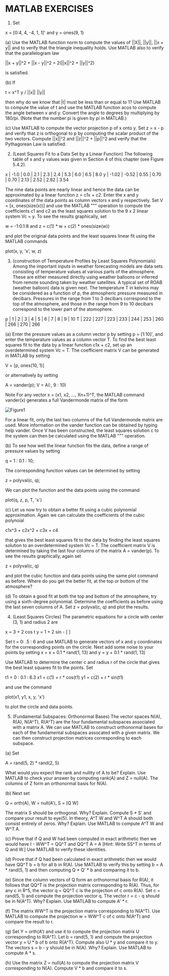 # MATLAB EXERCISES #
1. Set

x = [0:4, 4, -4, 1, 1]'  and y = ones(9, 1)

(a) Use the MATLAB function norm to compute the values of ||X||, ||y||, ||x + y|| and to verify that the triangle inequality holds. Use MATLAB also to verify that the parallelogram law

||x + y||^2 + ||x - y||^2 = 2(||x||^2 + ||y||^2)

is satisfied.

(b) If

t = x^T y / ||x|| ||y||

then why do we know that |t| must be less than or equal to 1? Use MATLAB to compute the value of t and use the MATLAB function acos to compute the angle between x and y. Convert the angle to degrees by multiplying by 180/pi. (Note that the number pi is given by pi in MATLAB.)

(c) Use MATLAB to compute  the vector projection p of x onto y. Set z = x - p and verify that z is orthogonal to p by computing the scalar product of the two vectors. Compute ||x||^2 and ||z||^2 + ||p||^2 and verify that the Pythagorean Law is satisfied.

2. (Least Squares Fit to a Data Set by a Linear Function) The following table of x and y values was given in Section 4 of this chapter (see Figure 5.4.2).

x | -1.0 | 0.0 | 2.1 | 2.3 | 2.4 | 5.3 | 6.0 | 6.5 | 8.0
y | -1.02 | -0.52 | 0.55 | 0.70 | 0.70 | 2.13 | 2.52 | 2.82 | 3.54

The nine data points are nearly linear and hence the data can be approximated by a linear function z = c1x + c2. Enter the x and y coordinates of the data points as column vectors x and y respectively. Set V = [x, ones(size(x))] and use the MATLAB "\"" operation to compute the coefficients c1 and c2 as the least squares solution to the 9 x 2 linear system Vc = y. To see the results graphically, set

w = -1:0.1:8 and z = c(1) * w + c(2) * ones(size(w))

and plot the original data points and the least squares linear fit using the MATLAB commands

plot(x, y, 'x', w, z)

3. (construction of Temperature Profiles by Least Squares Polynomials) Among the important inputs in weather forecasting models are data sets consisting of temperature values at various parts of the atmosphere. These are either measured directly using weather balloons or inferred from remote sounding taken by weather satellites. A typical set of ROAB (weather balloon) data is given next. The temperature T in kelvins may be considered as a function of p, the atmospheric pressure measured in decibars.  Pressures in the range from 1 to 3 decibars correspond to the top of the atmosphere, and those in the range from 9 to 10 decibars correspond to the lower part of the atomophere.

p | 1 | 2 | 3 | 4 | 5 | 6 | 7 | 8 | 9 | 10
T | 222 | 227 | 223 | 233 | 244 | 253 | 260 | 266 | 270 | 266

(a) Enter the pressure values as a column vector p by setting p = [1:10]', and enter the temperature values as a column vector T. To find the best least squares fit to the data by a linear function c1x + c2, set up an overdetermined system Vc = T. The coefficient matrix V can be generated in MATLAB by setting

V = [p, ones(10, 1)]

or alternatively by setting

A = vander(p); V = A(:, 9 : 10)

Note For any vector x = (x1, x2, ..., Xn+1)^T, the MATLAB command vander(x) generates a full Vandermonde matrix of the form

![Figure1](https://www.github.com/partloer/linear_algebra_with_applications/5_orthogonality/figure1.jpg)

For a linear fit, only the last two columns of the full Vandermonde matrix are used. More information on the vander function can be obtained by typing help vander. Once V has been constructed, the least squares solution c to the system can then be calculated using the MATLAB "\"" operation.

(b) To see how well the linear function fits the data, define a range of pressure values by setting

q = 1 : 0.1 : 10;

The corresponding function values can be determined by setting

z = polyval(c, q);

We can plot the function and the data points using the command

plot(q, z, p, T, 'x')

(c) Let us now try to obtain a better fit using a cubic polynomial approximation. Again we can calculate the coefficients of the cubic polynoial

c1x^3 + c2x^2 + c3x + c4

that gives the best least squares fit to the data by finding the least squares solution to an overdetermined system Vc = T. The coefficient matrix V is determined by taking the last four columns of the matrix A = vander(p). To see the results graphically, again set

z = polyval(c, q)

and plot the cubic function and data points using the same plot command as before. Where do you get the better fit, at the top or bottom of the atmosphere?

(d) To obtain a good fit at both the top and bottom of the atmosphere, try using a sixth-degree polynomial. Determine the coefficients as before using the last seven columns of A. Set z = polyval(c, q) and plot the results.

4. (Least Squares Circles) The parametric equations for a circle with center (3, 1) and radius 2 are

x = 3 + 2 cos t  y = 1 + 2 sin - [ ]

Set t = 0: .5 : 6 and use MATLAB to generate vectors of x and y coordinates for the corresponding points on the circle. Next add some noise to your points by setting x = x + 0.1 * rand(1, 13) and y = y + 0.1 * rand(1, 13)

Use MATLAB to determine the center c and radius r of the circle that gives the best least squares fit to the points. Set

t1 = 0 : 0.1 : 6.3  x1 = c(1) + r * cos(t1)  y1 = c(2) + r * sin(t1)

and use the command

plot(x1, y1, x, y, 'x')

to plot the circle and data points.

5. (Fundamental Subspaces: Orthonormal Bases) The vector spaces N(A), R(A), N(A^T), R(A^T) are the four fundamental subspaces associated with a matrix A. We can use MATLAB to construct orthonormal bases for each of the fundamental subspaces assocated with a given matrix. We can then construct projection matrices corresponding to each subspace.

(a) Set

A = rand(5, 2) * rand(2, 5)

What would you expect the rank and nullity of A to be? Explain. Use MATLAB to check your answer by computing rank(A) and Z = null(A). The columns of Z form an orthonormal basis for N(A).

(b) Next set

Q = orth(A), W = null(A'), S = [Q W]

The matrix S should be orthogonal. Why? Explain. Compute S * S' and compare your result to eye(5). In theory, A^T W and W^T A should both consist entirely of zeros. Why? Explain. Use MATLAB to compute A^T W and W^T A.

(c) Prove that if Q and W had been computed in exact arithmetic then we would have I - WW^T = QQ^T and QQ^T A = A
[Hint: Write SS^T in terms of Q and W.] Use MATLAB to verify these identities.

(d) Prove that if Q had been calculated in exact arithmetic then we would have QQ^T b = b for all b in R(A). Use MATLAB to verify this by setting b = A * rand(5, 1) and then computing Q * Q' * b and comparing it to b.

(e) Since the column vectors of Q form an orthonormal basis for R(A), it follows that QQ^T is the projection matrix corresponding to R(A). Thus, for any c in R^5, the vector q = QQ^T c is the projection of c onto R(A). Set c = rand(5, 1) and compute the projection vector q. The vector r = c - q should be in N(A^T). Why? Explain. Use MATLAB to compute A' * r.

(f) The matrix WW^T is the projection matrix corresponding to N(A^T). Use MATLAB to compute the projection w = WW^T c of c onto N(A^T) and compare the result to r.

(g) Set Y = orth(A') and use it to compute the projection matrix U corresponding to R(A^T). Let b = rand(5, 1) and compute the projection vector y = U * b of b onto R(A^T). Compute also U * y and compare it to y. The vectors s = b - y should be in N(A). Why? Explain. Use MATLAB to compute A * s.

(h) Use the matrix Z = null(A) to compute the projection matrix V corresponding to N(A). Compute V * b and compare it to s.
